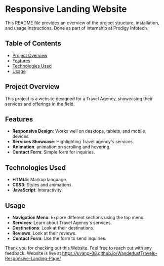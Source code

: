 # Responsive Landing Website

 This README file provides an overview of the project structure, installation, and usage instructions. Done as part of internship at Prodigy Infotech.

## Table of Contents

- [Project Overview](#project-overview)
- [Features](#features)
- [Technologies Used](#technologies-used)
- [Usage](#usage)

## Project Overview

This project is a website designed for a Travel Agency, showcasing their services and offerings in the field.

## Features

- **Responsive Design**: Works well on desktops, tablets, and mobile devices.
- **Services Showcase**: Highlighting Travel agency's services.
- **Animation**: animation on scrolling and hovering.
- **Contact Form**: Simple form for inquiries.

## Technologies Used

- **HTML5**: Markup language.
- **CSS3**: Styles and animations.
- **JavaScript**: Interactivity.

## Usage
- **Navigation Menu**: Explore different sections using the top menu.
- **Services**: Learn about Travel Agency's services.
- **Destinations**: Look at their destinations.
- **Reviews**: Look at their reviews.
- **Contact Form**: Use the form to send inquiries.


Thank you for checking out this Website. Feel free to reach out with any feedback. Website is live at https://uvanp-08.github.io/WanderlustTravels-Responsive-Landing-Page/
